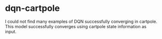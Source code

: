 # dqn-cartpole
I could not find many examples of DQN successfully converging in cartpole. This model successfully converges using cartpole state information as input.
